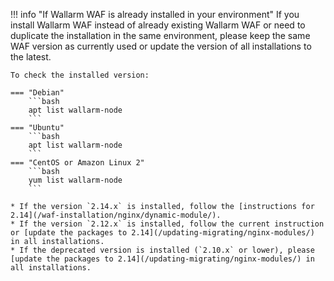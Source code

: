 !!! info "If Wallarm WAF is already installed in your environment"
    If you install Wallarm WAF instead of already existing Wallarm WAF or need to duplicate the installation in the same environment, please keep the same WAF version as currently used or update the version of all installations to the latest.

    To check the installed version:

    === "Debian"
        ```bash
        apt list wallarm-node
        ```
    === "Ubuntu"
        ```bash
        apt list wallarm-node
        ```
    === "CentOS or Amazon Linux 2"
        ```bash
        yum list wallarm-node
        ```

    * If the version `2.14.x` is installed, follow the [instructions for 2.14](/waf-installation/nginx/dynamic-module/).
    * If the version `2.12.x` is installed, follow the current instruction or [update the packages to 2.14](/updating-migrating/nginx-modules/) in all installations.
    * If the deprecated version is installed (`2.10.x` or lower), please [update the packages to 2.14](/updating-migrating/nginx-modules/) in all installations.
